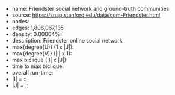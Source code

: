 * name:	Friendster social network and ground-truth communities
* source: https://snap.stanford.edu/data/com-Friendster.html
* nodes: 
* edges: 1,806,067,135
* density: 0.00004%
* description: Friendster online social network
* max{degree(U)} (1 x |J|):  
* max{degree(V)} (|I| x 1): 
* max biclique (|I| x |J|):
* time to max biclique: 
* overall run-time: 
* |I| = ::
* |J| = ::

